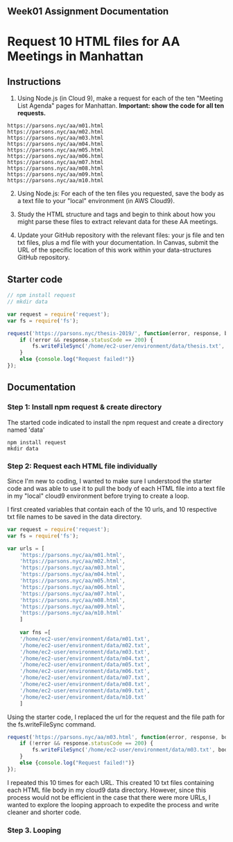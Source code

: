 ## Week01 Assignment Documentation
# Request 10 HTML files for AA Meetings in Manhattan 

Instructions
------
1. Using Node.js (in Cloud 9), make a request for each of the ten "Meeting List Agenda" pages for Manhattan. **Important: show the code for all ten requests.**
```
https://parsons.nyc/aa/m01.html  
https://parsons.nyc/aa/m02.html  
https://parsons.nyc/aa/m03.html  
https://parsons.nyc/aa/m04.html  
https://parsons.nyc/aa/m05.html  
https://parsons.nyc/aa/m06.html  
https://parsons.nyc/aa/m07.html  
https://parsons.nyc/aa/m08.html  
https://parsons.nyc/aa/m09.html  
https://parsons.nyc/aa/m10.html
```

2. Using Node.js: For each of the ten files you requested, save the body as a text file to your "local" environment (in AWS Cloud9).

3. Study the HTML structure and tags and begin to think about how you might parse these files to extract relevant data for these AA meetings.

4. Update your GitHub repository with the relevant files: your js file and ten txt files, plus a md file with your documentation. In Canvas, submit the URL of the specific location of this work within your data-structures GitHub repository.

## Starter code

```javascript
// npm install request
// mkdir data

var request = require('request');
var fs = require('fs');

request('https://parsons.nyc/thesis-2019/', function(error, response, body){
    if (!error && response.statusCode == 200) {
        fs.writeFileSync('/home/ec2-user/environment/data/thesis.txt', body);
    }
    else {console.log("Request failed!")}
});
```
Documentation
------
### Step 1: Install npm request & create directory  
The started code indicated to install the npm request and create a directory named 'data'

```
npm install request
mkdir data
```

### Step 2: Request each HTML file individually 
Since I'm new to coding, I wanted to make sure I understood the starter code and was able to use it to pull the body of each HTML file into a text file in my "local" cloud9 environment before trying to create a loop. 

I first created variables that contain each of the 10 urls, and 10 respective txt file names to be saved in the data directory. 
 
```javascript
var request = require('request');
var fs = require('fs');

var urls = [
    'https://parsons.nyc/aa/m01.html',  
    'https://parsons.nyc/aa/m02.html',  
    'https://parsons.nyc/aa/m03.html',  
    'https://parsons.nyc/aa/m04.html',  
    'https://parsons.nyc/aa/m05.html',  
    'https://parsons.nyc/aa/m06.html',  
    'https://parsons.nyc/aa/m07.html',  
    'https://parsons.nyc/aa/m08.html',  
    'https://parsons.nyc/aa/m09.html',  
    'https://parsons.nyc/aa/m10.html'
    ]
    
    var fns =[
    '/home/ec2-user/environment/data/m01.txt', 
    '/home/ec2-user/environment/data/m02.txt', 
    '/home/ec2-user/environment/data/m03.txt', 
    '/home/ec2-user/environment/data/m04.txt', 
    '/home/ec2-user/environment/data/m05.txt', 
    '/home/ec2-user/environment/data/m06.txt', 
    '/home/ec2-user/environment/data/m07.txt', 
    '/home/ec2-user/environment/data/m08.txt', 
    '/home/ec2-user/environment/data/m09.txt', 
    '/home/ec2-user/environment/data/m10.txt'
    ]
 ```

Using the starter code, I replaced the url for the request and the file path for the fs.writeFileSync command. 

```javascript
request('https://parsons.nyc/aa/m03.html', function(error, response, body){
    if (!error && response.statusCode == 200) {
        fs.writeFileSync('/home/ec2-user/environment/data/m03.txt', body);
    }
    else {console.log("Request failed!")}
});
```
I repeated this 10 times for each URL. This created 10 txt files containing each HTML file body in my cloud9 data directory. However, since this process would not be efficient in the case that there were more URLs, I wanted to explore the looping approach to expedite the process and write cleaner and shorter code. 

### Step 3. Looping 

